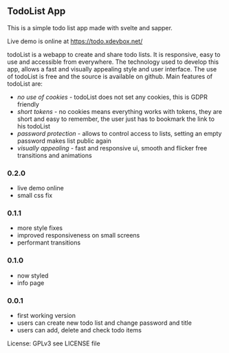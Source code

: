 ## TodoList App

This is a simple todo list app made with svelte and sapper.

Live demo is online at https://todo.xdevbox.net/

todoList is a webapp to create and share todo lists. It is responsive, easy to use and accessible from everywhere. The technology used to develop this app, allows a fast and visually appealing style and user interface. The use of todoList is free and the source is available on github. Main features of todoList are:

- *no use of cookies* - todoList does not set any cookies, this is GDPR friendly
- *short tokens* - no cookies means everything works with tokens, they are short and easy to remember, the user just has to bookmark the link  to his todoList 
- *password protection* - allows to control access to lists, setting an empty password makes list public again
- *visually appealing* - fast and responsive ui, smooth and flicker free transitions and animations

### 0.2.0
- live demo online
- small css fix

### 0.1.1
- more style fixes
- improved responsiveness on small screens
- performant transitions

### 0.1.0
- now styled
- info page

### 0.0.1
- first working version
- users can create new todo list and change password and title
- users can add, delete and check todo items


License: GPLv3 see LICENSE file